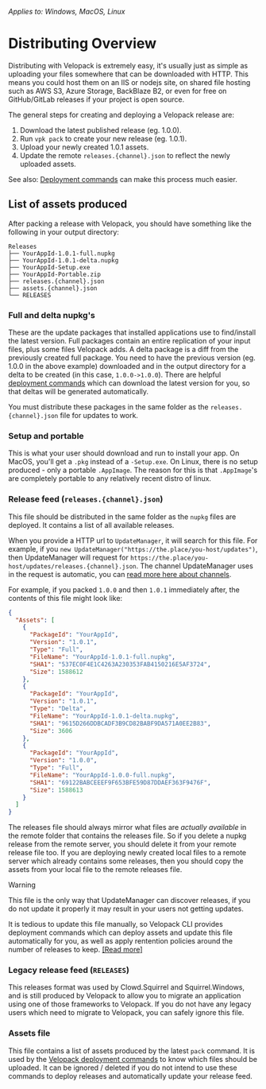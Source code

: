 *Applies to: Windows, MacOS, Linux*

# Distributing Overview
Distributing with Velopack is extremely easy, it's usually just as simple as uploading your files somewhere that can be downloaded with HTTP. This means you could host them on an IIS or nodejs site, on shared file hosting such as AWS S3, Azure Storage, BackBlaze B2, or even for free on GitHub/GitLab releases if your project is open source.

The general steps for creating and deploying a Velopack release are:
1. Download the latest published release (eg. 1.0.0).
0. Run `vpk pack` to create your new release (eg. 1.0.1).
0. Upload your newly created 1.0.1 assets.
0. Update the remote `releases.{channel}.json` to reflect the newly uploaded assets.

See also: [Deployment commands](deploy-cli.md) can make this process much easier.

## List of assets produced
After packing a release with Velopack, you should have something like the following in your output directory:

```
Releases
├── YourAppId-1.0.1-full.nupkg
├── YourAppId-1.0.1-delta.nupkg
├── YourAppId-Setup.exe
├── YourAppId-Portable.zip
├── releases.{channel}.json
├── assets.{channel}.json
└── RELEASES
```

### Full and delta nupkg's
These are the update packages that installed applications use to find/install the latest version. Full packages contain an entire replication of your input files, plus some files Velopack adds. A delta package is a diff from the previously created full package. You need to have the previous version (eg. 1.0.0 in the above example) downloaded and in the output directory for a delta to be created (in this case, `1.0.0->1.0.0`). There are helpful [deployment commands](deploy-cli.md) which can download the latest version for you, so that deltas will be generated automatically. 

You must distribute these packages in the same folder as the `releases.{channel}.json` file for updates to work. 

### Setup and portable
This is what your user should download and run to install your app. On MacOS, you'll get a `.pkg` instead of a `-Setup.exe`. On Linux, there is no setup produced - only a portable `.AppImage`. The reason  for this is that `.AppImage`'s are completely portable to any relatively recent distro of linux.

### Release feed (`releases.{channel}.json`)
This file should be distributed in the same folder as the `nupkg` files are deployed. It contains a list of all available releases. 

When you provide a HTTP url to `UpdateManager`, it will search for this file. For example, if you `new UpdateManager("https://the.place/you-host/updates")`, then UpdateManager will request for `https://the.place/you-host/updates/releases.{channel}.json`. The channel UpdateManager uses in the request is automatic, you can [read more here about channels](../packaging/channels.md). 

For example, if you packed `1.0.0` and then `1.0.1` immediately after, the contents of this file might look like:

```json
{
  "Assets": [
    {
      "PackageId": "YourAppId",
      "Version": "1.0.1",
      "Type": "Full",
      "FileName": "YourAppId-1.0.1-full.nupkg",
      "SHA1": "537EC0F4E1C4263A230353FAB4150216E5AF3724",
      "Size": 1588612
    },
    {
      "PackageId": "YourAppId",
      "Version": "1.0.1",
      "Type": "Delta",
      "FileName": "YourAppId-1.0.1-delta.nupkg",
      "SHA1": "9615D266DDBCADF3B9CD82BABF9DA571A0EE2B83",
      "Size": 3606
    },
    {
      "PackageId": "YourAppId",
      "Version": "1.0.0",
      "Type": "Full",
      "FileName": "YourAppId-1.0.0-full.nupkg",
      "SHA1": "69122BABCEEEF9F653BFE59D87DDAEF363F9476F",
      "Size": 1588613
    }
  ]
}
```

The releases file should always mirror what files are _actually available_ in the remote folder that contains the releases file. So if you delete a nupkg release from the remote server, you should delete it from your remote release file too. If you are deploying newly created local files to a remote server which already contains some releases, then you should copy the assets from your local file to the remote releases file. 

> [!WARNING]
> This file is the only way that UpdateManager can discover releases, if you do not update it properly it may result in your users not getting updates.

It is tedious to update this file manually, so Velopack CLI provides deployment commands which can deploy assets and update this file automatically for you, as well as apply rentention policies around the number of releases to keep. [[Read more]](deploy-cli.md)

### Legacy release feed (`RELEASES`)
This releases format was used by Clowd.Squirrel and Squirrel.Windows, and is still produced by Velopack to allow you to migrate an application using one of those frameworks to Velopack. If you do not have any legacy users which need to migrate to Velopack, you can safely ignore this file.

### Assets file
This file contains a list of assets produced by the latest `pack` command. It is used by the [Velopack deployment commands](deploy-cli.md) to know which files should be uploaded. It can be ignored / deleted if you do not intend to use these commands to deploy releases and automatically update your release feed.